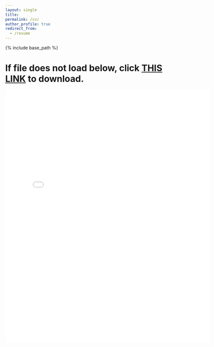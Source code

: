 ```yaml
---
layout: single
title:
permalink: /cv/
author_profile: true
redirect_from:
  - /resume
---
```


{% include base_path %}

# If file does not load below, click [THIS LINK](https://cseveren.github.io/files/Severen_CV_202310.pdf) to download.

<embed src="{{ site.baseurl }}/files/Severen_CV_202310.pdf" width="650" height="800" type='application/pdf'>
